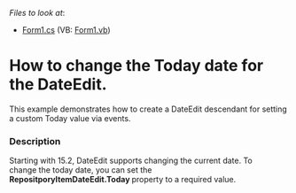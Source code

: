 <!-- default file list -->
*Files to look at*:

* [Form1.cs](./CS/Form1.cs) (VB: [Form1.vb](./VB/Form1.vb))
<!-- default file list end -->
# How to change the Today date for the DateEdit.


<p>This example demonstrates how to create a DateEdit descendant for setting a custom Today value via events.</p>


<h3>Description</h3>

<p>Starting with 15.2, DateEdit supports&nbsp;changing the current date. To change&nbsp;the today date, you can set the <strong>RepositporyItemDateEdit.Today&nbsp;</strong>property to a required value.</p>

<br/>


